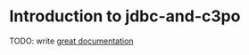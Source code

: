 # Introduction to jdbc-and-c3po

TODO: write [great documentation](http://jacobian.org/writing/what-to-write/)
